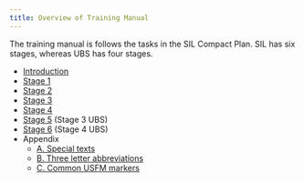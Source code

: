```yaml
---
title: Overview of Training Manual
---
```


The training manual is follows the tasks in the SIL Compact Plan. SIL has six stages, whereas UBS has four stages.

-  [Introduction](1.Intro.md)
-  [Stage 1](02-Stage-1/00-Stage-1.md)
-  [Stage 2](03-Stage-2/00-Stage-2.md)
-  [Stage 3](04-Stage-3/00-Stage-3.md)
-  [Stage 4](05-Stage-4/00-Stage-4.md)
-  [Stage 5](06-Stage-5/00-Stage-5.md)    \(Stage 3 UBS\)
-  [Stage 6](07-Stage-6/00-Stage-6.md)    \(Stage 4 UBS\)
-  Appendix
   - [A. Special texts](08-Appendix/A.st.md)
   - [B. Three letter abbreviations](08-Appendix/B.3l.md)
   - [C. Common USFM markers](08-Appendix/C.USFM.md)